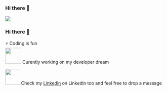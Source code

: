 ### Hi there 👋

<!--
**rami3rouhana/Rami3Rouhana** is a ✨ _special_ ✨ repository because its `README.md` (this file) appears on your GitHub profile.

Here are some ideas to get you started:

- 🔭 I’m currently working on ...
- 🌱 I’m currently learning ...
- 👯 I’m looking to collaborate on ...
-  I’m looking for help with ...
- 💬 Ask me about ...
- 📫 How to reach me: ...
- 😄 Pronouns: ...
- ⚡ Fun fact: ...
-->
![](https://visitor-badge.glitch.me/badge?page_id=rami-rouhana.Rami-Rouhana)
### Hi there 👋 
⚡ Coding is fun <br>
<img src="https://media0.giphy.com/media/cOJbD5FJCMRbFJdjSe/giphy.gif?cid=790b76117ca1506fa6425184e7a41994260851870e567923&rid=giphy.gif" width="50"> Curently working on my developer dream<br>

<img src="https://media0.giphy.com/media/HQTYdpx1yhxWpugAi2/giphy.gif?cid=ecf05e47rfl2y99n39hkhfsv3ww16jbn0txbm3mxfrv3ph4f&rid=giphy.gif" width="50">Check my <a href="https://www.linkedin.com/in/rami-rouhana-43a663249/">Linkedin</a> on Linkedin too and feel free to drop a message 

